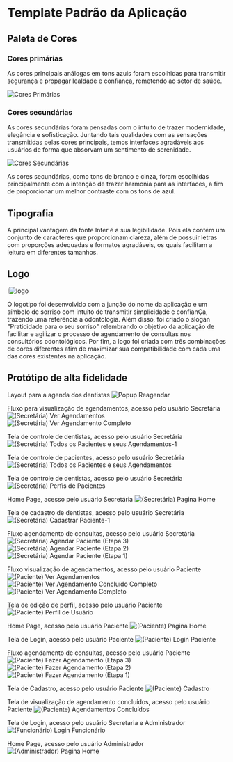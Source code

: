 # Template Padrão da Aplicação

## Paleta de Cores

### Cores primárias

As cores principais análogas em tons azuis foram escolhidas para transmitir segurança e propagar lealdade e confiança, remetendo ao setor de saúde.

![Cores Primárias](https://github.com/ICEI-PUC-Minas-PMV-ADS/pmv-ads-2024-1-e2-proj-int-t5-odontoschedule/assets/57874746/395192c5-e0c1-4fc6-8eb5-86a49eb32ac5)

### Cores secundárias

As cores secundárias foram pensadas com o intuito de trazer modernidade, elegância e sofisticação. Juntando tais qualidades com as sensações transmitidas pelas cores principais, temos interfaces agradáveis aos usuários de forma que absorvam um sentimento de serenidade.

![Cores Secundárias](https://github.com/ICEI-PUC-Minas-PMV-ADS/pmv-ads-2024-1-e2-proj-int-t5-odontoschedule/assets/57874746/d671e340-49d6-4454-a20a-8ff4acb4f69c)

As cores secundárias, como tons de branco e cinza, foram escolhidas principalmente com a intenção de trazer harmonia para as interfaces, a fim de proporcionar um melhor contraste com os tons de azul.

## Tipografia

A principal vantagem da fonte Inter é a sua legibilidade. Pois ela contém um conjunto de caracteres que proporcionam clareza, além de possuir letras com proporções adequadas e formatos agradáveis, os quais facilitam a leitura em diferentes tamanhos.

## Logo

!![logo](https://github.com/ICEI-PUC-Minas-PMV-ADS/pmv-ads-2024-1-e2-proj-int-t5-odontoschedule/assets/57874746/fc03ba55-7fbd-43a4-8f10-b9ba1f999b62)

O logotipo foi desenvolvido com a junção do nome da aplicação e um símbolo de sorriso com intuito de transmitir simplicidade e confianÇa, trazendo uma referência a odontologia. Além disso,  foi criado o slogan "Praticidade para o seu sorriso" relembrando o objetivo da aplicação de facilitar e agilizar o processo de agendamento de consultas nos consultórios odontológicos.
Por fim, a logo foi criada com três combinações de cores diferentes afim de maximizar sua compatibilidade com cada uma das cores existentes na aplicação.

## Protótipo de alta fidelidade

Layout para a agenda dos dentistas
![Popup Reagendar](https://github.com/ICEI-PUC-Minas-PMV-ADS/pmv-ads-2024-1-e2-proj-int-t5-odontoschedule/assets/57874746/f1d2307a-070a-4f37-be44-f4fb75ed26ae)

Fluxo para visualização de agendamentos, acesso pelo usuário Secretária
![(Secretária) Ver Agendamentos](https://github.com/ICEI-PUC-Minas-PMV-ADS/pmv-ads-2024-1-e2-proj-int-t5-odontoschedule/assets/57874746/7d86bdba-18a7-4c2d-8579-ce180d319d17)
![(Secretária) Ver Agendamento Completo](https://github.com/ICEI-PUC-Minas-PMV-ADS/pmv-ads-2024-1-e2-proj-int-t5-odontoschedule/assets/57874746/c9a1d544-a3ff-443b-94b0-d38010d0201f)

Tela de controle de dentistas, acesso pelo usuário Secretária
![(Secretária) Todos os Pacientes e seus Agendamentos-1](https://github.com/ICEI-PUC-Minas-PMV-ADS/pmv-ads-2024-1-e2-proj-int-t5-odontoschedule/assets/57874746/5140895c-9f79-41c2-8f73-fbe7202b0d5b)

Tela de controle de pacientes, acesso pelo usuário Secretária
![(Secretária) Todos os Pacientes e seus Agendamentos](https://github.com/ICEI-PUC-Minas-PMV-ADS/pmv-ads-2024-1-e2-proj-int-t5-odontoschedule/assets/57874746/62479ab1-3c57-4ad9-9848-3ae94ce9c036)

Tela de controle de dentistas, acesso pelo usuário Secretária
![(Secretária) Perfis de Pacientes](https://github.com/ICEI-PUC-Minas-PMV-ADS/pmv-ads-2024-1-e2-proj-int-t5-odontoschedule/assets/57874746/812c4e74-8555-43a1-8ad1-28c084e6e75b)

Home Page, acesso pelo usuário Secretária
![(Secretária) Pagina Home](https://github.com/ICEI-PUC-Minas-PMV-ADS/pmv-ads-2024-1-e2-proj-int-t5-odontoschedule/assets/57874746/3f6a80ba-ff03-4d79-894f-0dabbefb1449)

Tela de cadastro de dentistas, acesso pelo usuário Secretária
![(Secretária) Cadastrar Paciente-1](https://github.com/ICEI-PUC-Minas-PMV-ADS/pmv-ads-2024-1-e2-proj-int-t5-odontoschedule/assets/57874746/a2374ef7-8f1d-49db-a3dd-316dd08b196c)

Fluxo agendamento de consultas, acesso pelo usuário Secretária
![(Secretária) Agendar Paciente (Etapa 3)](https://github.com/ICEI-PUC-Minas-PMV-ADS/pmv-ads-2024-1-e2-proj-int-t5-odontoschedule/assets/57874746/be8fe64c-edfe-4327-9795-73e02ed09a89)
![(Secretária) Agendar Paciente (Etapa 2)](https://github.com/ICEI-PUC-Minas-PMV-ADS/pmv-ads-2024-1-e2-proj-int-t5-odontoschedule/assets/57874746/c1915641-e6ce-49b4-8409-289094fb8bb1)
![(Secretária) Agendar Paciente (Etapa 1)](https://github.com/ICEI-PUC-Minas-PMV-ADS/pmv-ads-2024-1-e2-proj-int-t5-odontoschedule/assets/57874746/10332ede-0870-4d4d-87c5-78341b63e9b8)

Fluxo visualização de agendamentos, acesso pelo usuário Paciente
![(Paciente) Ver Agendamentos](https://github.com/ICEI-PUC-Minas-PMV-ADS/pmv-ads-2024-1-e2-proj-int-t5-odontoschedule/assets/57874746/dc4b156d-0b5a-48df-a418-1cb27a5c2269)
![(Paciente) Ver Agendamento Concluído Completo](https://github.com/ICEI-PUC-Minas-PMV-ADS/pmv-ads-2024-1-e2-proj-int-t5-odontoschedule/assets/57874746/2951dac8-e203-4804-846a-dfe6e11a7879)
![(Paciente) Ver Agendamento Completo](https://github.com/ICEI-PUC-Minas-PMV-ADS/pmv-ads-2024-1-e2-proj-int-t5-odontoschedule/assets/57874746/3b4c2503-5252-4146-a0ba-af7f20016592)

Tela de edição de perfil, acesso pelo usuário Paciente
![(Paciente) Perfil de Usuário](https://github.com/ICEI-PUC-Minas-PMV-ADS/pmv-ads-2024-1-e2-proj-int-t5-odontoschedule/assets/57874746/acf790de-40c3-4163-a237-a7e6b13f1270)

Home Page, acesso pelo usuário Paciente
![(Paciente) Pagina Home](https://github.com/ICEI-PUC-Minas-PMV-ADS/pmv-ads-2024-1-e2-proj-int-t5-odontoschedule/assets/57874746/5e34165c-3615-4052-9c57-7fbbdf49c926)

Tela de Login, acesso pelo usuário Paciente
![(Paciente) Login Paciente](https://github.com/ICEI-PUC-Minas-PMV-ADS/pmv-ads-2024-1-e2-proj-int-t5-odontoschedule/assets/57874746/c20fc984-ca7f-4dde-823f-4d99263af790)

Fluxo agendamento de consultas, acesso pelo usuário Paciente
![(Paciente) Fazer Agendamento (Etapa 3)](https://github.com/ICEI-PUC-Minas-PMV-ADS/pmv-ads-2024-1-e2-proj-int-t5-odontoschedule/assets/57874746/d501c699-4919-4713-ad83-114f8057267e)
![(Paciente) Fazer Agendamento (Etapa 2)](https://github.com/ICEI-PUC-Minas-PMV-ADS/pmv-ads-2024-1-e2-proj-int-t5-odontoschedule/assets/57874746/71cb37c0-8eee-4ef5-8a4f-67329f14a74f)
![(Paciente) Fazer Agendamento (Etapa 1)](https://github.com/ICEI-PUC-Minas-PMV-ADS/pmv-ads-2024-1-e2-proj-int-t5-odontoschedule/assets/57874746/f97e2736-d70f-4735-bed3-2cfd1b84d1c4)

Tela de Cadastro, acesso pelo usuário Paciente
![(Paciente) Cadastro](https://github.com/ICEI-PUC-Minas-PMV-ADS/pmv-ads-2024-1-e2-proj-int-t5-odontoschedule/assets/57874746/30e19b64-611c-430f-be95-e08c263123d1)

Tela de visualização de agendamento concluídos, acesso pelo usuário Paciente
![(Paciente) Agendamentos Concluídos](https://github.com/ICEI-PUC-Minas-PMV-ADS/pmv-ads-2024-1-e2-proj-int-t5-odontoschedule/assets/57874746/4512315c-0332-4023-95d3-42dcc444b577)

Tela de Login, acesso pelo usuário Secretaria e Administrador
![(Funcionário) Login Funcionário](https://github.com/ICEI-PUC-Minas-PMV-ADS/pmv-ads-2024-1-e2-proj-int-t5-odontoschedule/assets/57874746/889e94e5-55e8-4cb6-8d39-d801f048c7f8)

Home Page, acesso pelo usuário Administrador
![(Administrador) Pagina Home](https://github.com/ICEI-PUC-Minas-PMV-ADS/pmv-ads-2024-1-e2-proj-int-t5-odontoschedule/assets/57874746/37e8a764-9b91-40be-977a-6f7cd34e9bb0)
